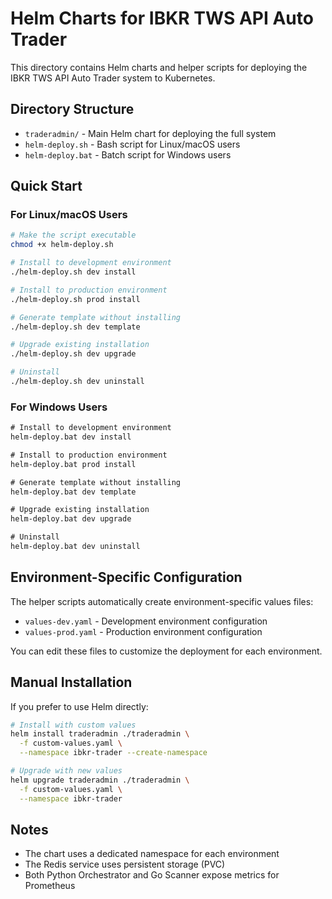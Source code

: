 # Helm Charts for IBKR TWS API Auto Trader

This directory contains Helm charts and helper scripts for deploying the IBKR TWS API Auto Trader system to Kubernetes.

## Directory Structure

- `traderadmin/` - Main Helm chart for deploying the full system
- `helm-deploy.sh` - Bash script for Linux/macOS users
- `helm-deploy.bat` - Batch script for Windows users

## Quick Start

### For Linux/macOS Users

```bash
# Make the script executable
chmod +x helm-deploy.sh

# Install to development environment
./helm-deploy.sh dev install

# Install to production environment
./helm-deploy.sh prod install

# Generate template without installing
./helm-deploy.sh dev template

# Upgrade existing installation
./helm-deploy.sh dev upgrade

# Uninstall
./helm-deploy.sh dev uninstall
```

### For Windows Users

```cmd
# Install to development environment
helm-deploy.bat dev install

# Install to production environment
helm-deploy.bat prod install

# Generate template without installing
helm-deploy.bat dev template

# Upgrade existing installation
helm-deploy.bat dev upgrade

# Uninstall
helm-deploy.bat dev uninstall
```

## Environment-Specific Configuration

The helper scripts automatically create environment-specific values files:

- `values-dev.yaml` - Development environment configuration
- `values-prod.yaml` - Production environment configuration

You can edit these files to customize the deployment for each environment.

## Manual Installation

If you prefer to use Helm directly:

```bash
# Install with custom values
helm install traderadmin ./traderadmin \
  -f custom-values.yaml \
  --namespace ibkr-trader --create-namespace

# Upgrade with new values
helm upgrade traderadmin ./traderadmin \
  -f custom-values.yaml \
  --namespace ibkr-trader
```

## Notes

- The chart uses a dedicated namespace for each environment
- The Redis service uses persistent storage (PVC)
- Both Python Orchestrator and Go Scanner expose metrics for Prometheus 